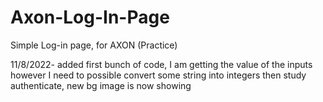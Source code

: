 # Axon-Log-In-Page
Simple Log-in page, for AXON (Practice)

11/8/2022- added first bunch of code, I am getting the value of the inputs however I need to possible convert some string into integers then study authenticate, new bg image is now showing


